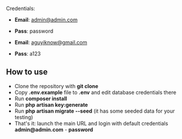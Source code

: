 
Credentials: 
- __Email__: admin@admin.com
- __Pass__: password

- __Email__: aguyiknow@gmail.com
- __Pass__: a123


## How to use

- Clone the repository with __git clone__
- Copy __.env.example__ file to __.env__ and edit database credentials there
- Run __composer install__
- Run __php artisan key:generate__
- Run __php artisan migrate --seed__ (it has some seeded data for your testing)
- That's it: launch the main URL and login with default credentials __admin@admin.com__ - __password__
